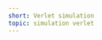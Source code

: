 ```yaml
---
short: Verlet simulation
topic: simulation verlet
---
```



<script>
	import { Pause, Play, ArrowPath } from '@steeze-ui/heroicons';

    import Canvas from '$components/projects/Canvas.svelte'
    import { vec, RandomInt } from "$utils/projects.js"
    import { System, RopeSquare, Grid, Square } from "./verlet"

    const system = new System(new vec(0,0));

    let paused = false

    function reset() {
        system.size = new vec(window.innerWidth, window.innerHeight)
        system.bodies = [];
        system.constraints = [];

        system.addStruct(Grid(new vec(100, 100), 20, 30));

        const start_rope = 600
        const space_rope = 200
        const number_rope = Math.floor((window.innerWidth - start_rope) / space_rope)

        for (let i = 1; i < number_rope; i++) {
            
            system.addStruct(RopeSquare(new vec(start_rope + i * space_rope, 0), i * 5, 10));
        }

        const start_squares = 600
        const space_squares = 70
        const number_square = Math.floor((window.innerWidth - start_squares) / space_squares)

        for (let i = 0; i < number_square; i++) {
            system.addStruct(
                Square(
                    new vec(start_squares + i * space_squares, RandomInt(500)),
                    new vec(40, 40)
                )
            );
        }
    }

    
    const setup = (p5) => {
        p5.createCanvas(window.innerWidth, window.innerHeight);

        reset()
    }

    const draw = (p5) => { 
        p5.background(220);

        if (!paused) system.step()

        for (const body of system.bodies) {
            p5.fill('#000000');
            p5.stroke('#000000');
            p5.circle(body.cpos.x, body.cpos.y, body.size);
        }

        for (const constrain of system.constraints) {
            p5.fill('#000000');
            p5.stroke('#000000');
            p5.line(constrain.a.cpos.x, constrain.a.cpos.y, constrain.b.cpos.x, constrain.b.cpos.y);
        }
    }

    
    let values = system

    let actions = {
        reset: {
            label: ArrowPath,
            function: () => { reset() }
        },
        pause: {
            label: paused ? Play : Pause,
            function: () => { paused = !paused }
        }
    }
    
</script>

<div class="relative">
    <Canvas {setup} {draw} bind:values bind:actions />
</div>

